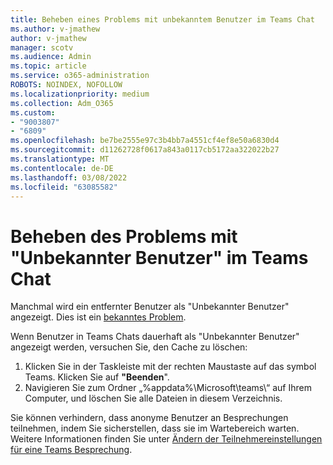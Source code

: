 ```yaml
---
title: Beheben eines Problems mit unbekanntem Benutzer im Teams Chat
ms.author: v-jmathew
author: v-jmathew
manager: scotv
ms.audience: Admin
ms.topic: article
ms.service: o365-administration
ROBOTS: NOINDEX, NOFOLLOW
ms.localizationpriority: medium
ms.collection: Adm_O365
ms.custom:
- "9003807"
- "6809"
ms.openlocfilehash: be7be2555e97c3b4bb7a4551cf4ef8e50a6830d4
ms.sourcegitcommit: d11262728f0617a843a0117cb5172aa322022b27
ms.translationtype: MT
ms.contentlocale: de-DE
ms.lasthandoff: 03/08/2022
ms.locfileid: "63085582"
---
```

# <a name="resolving-issue-with-unknown-user-in-teams-chat"></a>Beheben des Problems mit "Unbekannter Benutzer" im Teams Chat

Manchmal wird ein entfernter Benutzer als "Unbekannter Benutzer" angezeigt. Dies ist ein [bekanntes Problem](https://docs.microsoft.com/microsoftteams/troubleshoot/known-issues/removed-user-appears-as-unknown).

Wenn Benutzer in Teams Chats dauerhaft als "Unbekannter Benutzer" angezeigt werden, versuchen Sie, den Cache zu löschen:

1.  Klicken Sie in der Taskleiste mit der rechten Maustaste auf das symbol Teams. Klicken Sie auf  **"Beenden**".
2.  Navigieren Sie zum Ordner „%appdata%\Microsoft\teams\“ auf Ihrem Computer, und löschen Sie alle Dateien in diesem Verzeichnis.

Sie können verhindern, dass anonyme Benutzer an Besprechungen teilnehmen, indem Sie sicherstellen, dass sie im Wartebereich warten. Weitere Informationen finden Sie unter [Ändern der Teilnehmereinstellungen für eine Teams Besprechung](https://support.microsoft.com/office/change-participant-settings-for-a-teams-meeting-53261366-dbd5-45f9-aae9-a70e6354f88e).
